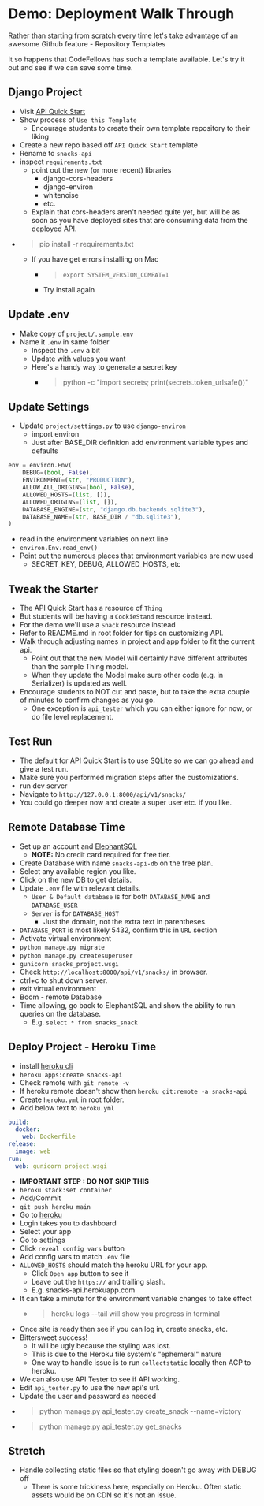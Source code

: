 # Demo: Deployment Walk Through

Rather than starting from scratch every time let's take advantage of an awesome Github feature - Repository Templates

It so happens that CodeFellows has such a template available. Let's try it out and see if we can save some time.

## Django Project

- Visit [API Quick Start](https://github.com/codefellows/python-401-api-quickstart)
- Show process of `Use this Template`
  - Encourage students to create their own template repository to their liking
- Create a new repo based off `API Quick Start` template
- Rename to `snacks-api`
- inspect `requirements.txt`
  - point out the new (or more recent) libraries
    - django-cors-headers
    - django-environ
    - whitenoise
    - etc.
  - Explain that cors-headers aren't needed quite yet, but will be as soon as you have deployed sites that are consuming data from the deployed API.
- > pip install -r requirements.txt
  - If you have get errors installing on Mac
    - > `export SYSTEM_VERSION_COMPAT=1`
    - Try install again

## Update .env

- Make copy of `project/.sample.env`
- Name it `.env` in same folder
  - Inspect the `.env` a bit
  - Update with values you want
  - Here's a handy way to generate a secret key
    - > python -c "import secrets; print(secrets.token_urlsafe())"

## Update Settings

- Update `project/settings.py` to use `django-environ`
  - import environ
  - Just after BASE_DIR definition add environment variable types and defaults

```python
env = environ.Env(
    DEBUG=(bool, False),
    ENVIRONMENT=(str, "PRODUCTION"),
    ALLOW_ALL_ORIGINS=(bool, False),
    ALLOWED_HOSTS=(list, []),
    ALLOWED_ORIGINS=(list, []),
    DATABASE_ENGINE=(str, "django.db.backends.sqlite3"),
    DATABASE_NAME=(str, BASE_DIR / "db.sqlite3"),
)
```

- read in the environment variables on next line
- `environ.Env.read_env()`
- Point out the numerous places that environment variables are now used
  - SECRET_KEY, DEBUG, ALLOWED_HOSTS, etc

## Tweak the Starter

- The API Quick Start has a resource of `Thing`
- But students will be having a `CookieStand` resource instead.
- For the demo we'll use a `Snack` resource instead
- Refer to README.md in root folder for tips on customizing API.
- Walk through adjusting names in project and app folder to fit the current api.
  - Point out that the new Model will certainly have different attributes than the sample Thing model.
  - When they update the Model make sure other code (e.g. in Serializer) is updated as well.
- Encourage students to NOT cut and paste, but to take the extra couple of minutes to confirm changes as you go.
  - One exception is `api_tester` which you can either ignore for now, or do file level replacement.

## Test Run

- The default for API Quick Start is to use SQLite so we can go ahead and give a test run.
- Make sure you performed migration steps after the customizations.
- run dev server
- Navigate to `http://127.0.0.1:8000/api/v1/snacks/`
- You could go deeper now and create a super user etc. if you like.

## Remote Database Time

- Set up an account and [ElephantSQL](https://www.elephantsql.com/)
  - **NOTE:** No credit card required for free tier.
- Create Database with name `snacks-api-db` on the free plan.
- Select any available region you like.
- Click on the new DB to get details.
- Update `.env` file with relevant details.
  - `User & Default database` is for both `DATABASE_NAME` and `DATABASE_USER`
  - `Server` is for `DATABASE_HOST`
    - Just the domain, not the extra text in parentheses.
- `DATABASE_PORT` is most likely 5432, confirm this in `URL` section
- Activate virtual environment
- `python manage.py migrate`
- `python manage.py createsuperuser`
- `gunicorn snacks_project.wsgi`
- Check `http://localhost:8000/api/v1/snacks/` in browser.
- ctrl+c to shut down server.
- exit virtual environment
- Boom - remote Database
- Time allowing, go back to ElephantSQL and show the ability to run queries on the database.
  - E.g. `select * from snacks_snack`

## Deploy Project - Heroku Time

- install [heroku cli](https://devcenter.heroku.com/articles/heroku-cli)
- `heroku apps:create snacks-api`
- Check remote with `git remote -v`
- If heroku remote doesn't show then `heroku git:remote -a snacks-api`
- Create `heroku.yml` in root folder.
- Add below text to `heroku.yml`

```yaml
build:
  docker:
    web: Dockerfile
release:
  image: web
run:
  web: gunicorn project.wsgi
```

- **IMPORTANT STEP : DO NOT SKIP THIS**
- `heroku stack:set container`
- Add/Commit
- `git push heroku main`
- Go to [heroku](https://www.heroku.com/)
- Login takes you to dashboard
- Select your app
- Go to settings
- Click `reveal config vars` button
- Add config vars to match `.env` file
- `ALLOWED_HOSTS` should match the heroku URL for your app.
  - Click `Open app` button to see it
  - Leave out the `https://` and trailing slash.
  - E.g. snacks-api.herokuapp.com
- It can take a minute for the environment variable changes to take effect
  - > heroku logs --tail will show you progress in terminal
- Once site is ready then see if you can log in, create snacks, etc.
- Bittersweet success!
  - It will be ugly because the styling was lost.
  - This is due to the Heroku file system's "ephemeral" nature
  - One way to handle issue is to run `collectstatic` locally then ACP to heroku.
- We can also use API Tester to see if API working.
- Edit `api_tester.py` to use the new api's url.
- Update the user and password as needed
- > python manage.py api_tester.py create_snack --name=victory
- > python manage.py api_tester.py get_snacks

## Stretch

- Handle collecting static files so that styling doesn't go away with DEBUG off
  - There is some trickiness here, especially on Heroku. Often static assets would be on CDN so it's not an issue.
